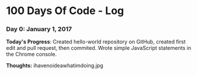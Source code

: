 # 100 Days Of Code - Log

### Day 0: January 1, 2017

**Today's Progress**: Created hello-world repository on GitHub, created first edit and pull request, then commited. Wrote simple JavaScript statements in the Chrome console.

**Thoughts:** ihavenoideawhatimdoing.jpg
